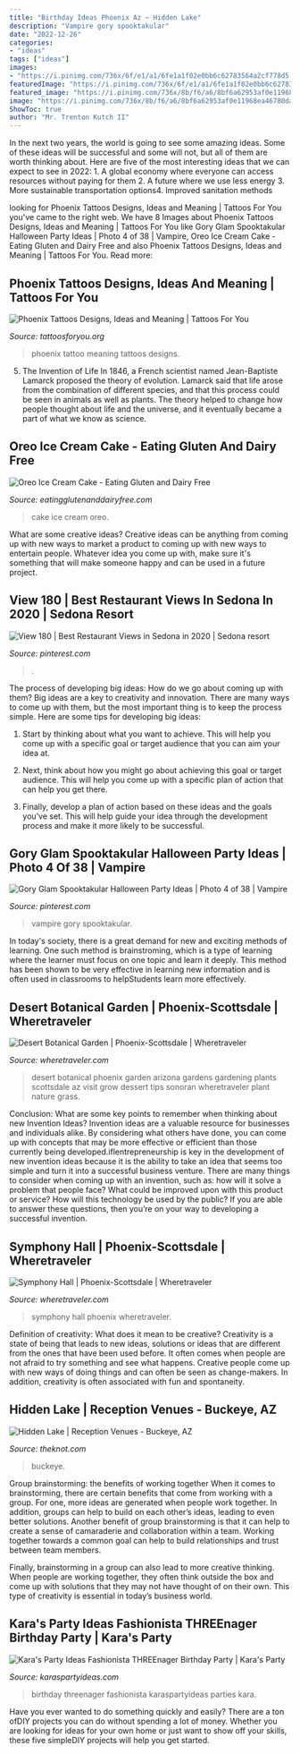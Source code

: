 ```yaml
---
title: "Birthday Ideas Phoenix Az ~ Hidden Lake"
description: "Vampire gory spooktakular"
date: "2022-12-26"
categories:
- "ideas"
tags: ["ideas"]
images:
- "https://i.pinimg.com/736x/6f/e1/a1/6fe1a1f02e0bb6c62783564a2cf778d5.jpg"
featuredImage: "https://i.pinimg.com/736x/6f/e1/a1/6fe1a1f02e0bb6c62783564a2cf778d5.jpg"
featured_image: "https://i.pinimg.com/736x/8b/f6/a6/8bf6a62953af0e11968ea46780daad7b.jpg"
image: "https://i.pinimg.com/736x/8b/f6/a6/8bf6a62953af0e11968ea46780daad7b.jpg"
ShowToc: true
author: "Mr. Trenton Kutch II"
---
```



In the next two years, the world is going to see some amazing ideas. Some of these ideas will be successful and some will not, but all of them are worth thinking about. Here are five of the most interesting ideas that we can expect to see in 2022: 1. A global economy where everyone can access resources without paying for them 2. A future where we use less energy 3. More sustainable transportation options4. Improved sanitation methods
	

		
looking for Phoenix Tattoos Designs, Ideas and Meaning | Tattoos For You you've came to the right web. We have 8 Images about Phoenix Tattoos Designs, Ideas and Meaning | Tattoos For You like Gory Glam Spooktakular Halloween Party Ideas | Photo 4 of 38 | Vampire, Oreo Ice Cream Cake - Eating Gluten and Dairy Free and also Phoenix Tattoos Designs, Ideas and Meaning | Tattoos For You. Read more:
		
    
## Phoenix Tattoos Designs, Ideas And Meaning | Tattoos For You

<img loading=lazy src="http://www.tattoosforyou.org/wp-content/uploads/2013/10/Phoenix-Tattoo-Meaning-For-Men.jpg" onerror="this.onerror=null;this.src='https://tse2.mm.bing.net/th?id=OIP.JkSPANRX7pvorYMMezuQKwHaLG&amp;pid=15.1';" alt="Phoenix Tattoos Designs, Ideas and Meaning | Tattoos For You">

_Source: tattoosforyou.org_

>phoenix tattoo meaning tattoos designs. 

	

5. The Invention of Life
In 1846, a French scientist named Jean-Baptiste Lamarck proposed the theory of evolution. Lamarck said that life arose from the combination of different species, and that this process could be seen in animals as well as plants. The theory helped to change how people thought about life and the universe, and it eventually became a part of what we know as science.

    
## Oreo Ice Cream Cake - Eating Gluten And Dairy Free

<img loading=lazy src="https://eatingglutenanddairyfree.com/wp-content/uploads/2019/07/IMG_7711-1024x768.jpg" onerror="this.onerror=null;this.src='https://tse2.mm.bing.net/th?id=OIP.vLOASqdhOUe-8Upru5YYLgHaFj&amp;pid=15.1';" alt="Oreo Ice Cream Cake - Eating Gluten and Dairy Free">

_Source: eatingglutenanddairyfree.com_

>cake ice cream oreo. 

	

What are some creative ideas?
Creative ideas can be anything from coming up with new ways to market a product to coming up with new ways to entertain people. Whatever idea you come up with, make sure it's something that will make someone happy and can be used in a future project.

    
## View 180 | Best Restaurant Views In Sedona In 2020 | Sedona Resort

<img loading=lazy src="https://i.pinimg.com/736x/6f/e1/a1/6fe1a1f02e0bb6c62783564a2cf778d5.jpg" onerror="this.onerror=null;this.src='https://tse2.mm.bing.net/th?id=OIP.ulXMY1XUk1BT_AoqUY561AHaG8&amp;pid=15.1';" alt="View 180 | Best Restaurant Views in Sedona in 2020 | Sedona resort">

_Source: pinterest.com_

>. 

	

The process of developing big ideas: How do we go about coming up with them?
Big ideas are a key to creativity and innovation. There are many ways to come up with them, but the most important thing is to keep the process simple. Here are some tips for developing big ideas:
1. Start by thinking about what you want to achieve. This will help you come up with a specific goal or target audience that you can aim your idea at.

2. Next, think about how you might go about achieving this goal or target audience. This will help you come up with a specific plan of action that can help you get there.

3. Finally, develop a plan of action based on these ideas and the goals you’ve set. This will help guide your idea through the development process and make it more likely to be successful.

    
## Gory Glam Spooktakular Halloween Party Ideas | Photo 4 Of 38 | Vampire

<img loading=lazy src="https://i.pinimg.com/736x/8b/f6/a6/8bf6a62953af0e11968ea46780daad7b.jpg" onerror="this.onerror=null;this.src='https://tse4.mm.bing.net/th?id=OIP.hkJZOAT6FNzXpj0PiwNGZAHaJ3&amp;pid=15.1';" alt="Gory Glam Spooktakular Halloween Party Ideas | Photo 4 of 38 | Vampire">

_Source: pinterest.com_

>vampire gory spooktakular. 

	

In today's society, there is a great demand for new and exciting methods of learning. One such method is brainstroming, which is a type of learning where the learner must focus on one topic and learn it deeply. This method has been shown to be very effective in learning new information and is often used in classrooms to helpStudents learn more effectively.

    
## Desert Botanical Garden | Phoenix-Scottsdale | Wheretraveler

<img loading=lazy src="https://www.wheretraveler.com/sites/default/files/images/Outdoors_DesertBotGarden1_AR.jpg" onerror="this.onerror=null;this.src='https://tse3.mm.bing.net/th?id=OIP.JcfAZkS10gHIJFCP_u8oSgHaE8&amp;pid=15.1';" alt="Desert Botanical Garden | Phoenix-Scottsdale | Wheretraveler">

_Source: wheretraveler.com_

>desert botanical phoenix garden arizona gardens gardening plants scottsdale az visit grow dessert tips sonoran wheretraveler plant nature grass. 

	

Conclusion: What are some key points to remember when thinking about new Invention Ideas?
Invention ideas are a valuable resource for businesses and individuals alike. By considering what others have done, you can come up with concepts that may be more effective or efficient than those currently being developed.iflentrepreneurship is key in the development of new invention ideas because it is the ability to take an idea that seems too simple and turn it into a successful business venture. There are many things to consider when coming up with an invention, such as: how will it solve a problem that people face? What could be improved upon with this product or service? How will this technology be used by the public? If you are able to answer these questions, then you’re on your way to developing a successful invention.

    
## Symphony Hall | Phoenix-Scottsdale | Wheretraveler

<img loading=lazy src="https://www.wheretraveler.com/sites/default/files/images/SymHall.jpg" onerror="this.onerror=null;this.src='https://tse3.mm.bing.net/th?id=OIP.NGwW7L_S6qqX836IVMceSAHaFu&amp;pid=15.1';" alt="Symphony Hall | Phoenix-Scottsdale | Wheretraveler">

_Source: wheretraveler.com_

>symphony hall phoenix wheretraveler. 

	

Definition of creativity: What does it mean to be creative?
Creativity is a state of being that leads to new ideas, solutions or ideas that are different from the ones that have been used before. It often comes when people are not afraid to try something and see what happens. Creative people come up with new ways of doing things and can often be seen as change-makers. In addition, creativity is often associated with fun and spontaneity.

    
## Hidden Lake | Reception Venues - Buckeye, AZ

<img loading=lazy src="https://media-api.xogrp.com/images/d4b62470-ecde-4400-98e7-3f78dfd54bb2~rs_720.480" onerror="this.onerror=null;this.src='https://tse3.mm.bing.net/th?id=OIP.dtqlv4M93ikY0y55HxPeDQHaE8&amp;pid=15.1';" alt="Hidden Lake | Reception Venues - Buckeye, AZ">

_Source: theknot.com_

>buckeye. 

	

Group brainstorming: the benefits of working together
When it comes to brainstorming, there are certain benefits that come from working with a group. For one, more ideas are generated when people work together. In addition, groups can help to build on each other’s ideas, leading to even better solutions.
Another benefit of group brainstorming is that it can help to create a sense of camaraderie and collaboration within a team. Working together towards a common goal can help to build relationships and trust between team members.

Finally, brainstorming in a group can also lead to more creative thinking. When people are working together, they often think outside the box and come up with solutions that they may not have thought of on their own. This type of creativity is essential in today’s business world.

    
## Kara&#039;s Party Ideas Fashionista THREEnager Birthday Party | Kara&#039;s Party

<img loading=lazy src="http://karaspartyideas.com/wp-content/uploads/2018/04/Fashionista-THREEnager-Birthday-Party-via-Karas-Party-Ideas-KarasPartyIdeas.com11.jpg" onerror="this.onerror=null;this.src='https://tse3.mm.bing.net/th?id=OIP.jKTswpcG_pJWe0aefc2ifgHaLF&amp;pid=15.1';" alt="Kara&#039;s Party Ideas Fashionista THREEnager Birthday Party | Kara&#039;s Party">

_Source: karaspartyideas.com_

>birthday threenager fashionista karaspartyideas parties kara. 

	

Have you ever wanted to do something quickly and easily? There are a ton ofDIY projects you can do without spending a lot of money. Whether you are looking for ideas for your own home or just want to show off your skills, these five simpleDIY projects will help you get started.

